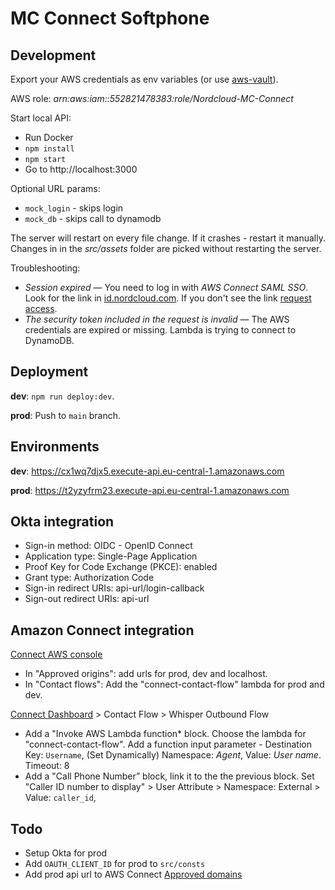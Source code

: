# MC Connect Softphone

## Development

Export your AWS credentials as env variables (or use [aws-vault](https://github.com/99designs/aws-vault)).

AWS role: *arn:aws:iam::552821478383:role/Nordcloud-MC-Connect*

Start local API:
- Run Docker
- `npm install`
- `npm start` 
- Go to http://localhost:3000

Optional URL params:
- `mock_login` - skips login
- `mock_db` - skips call to dynamodb

The server will restart on every file change. If it crashes - restart it manually. Changes in in the *src/assets* folder are picked without restarting the server.

Troubleshooting:
- *Session expired* — You need to log in with *AWS Connect SAML SSO*. Look for the link in [id.nordcloud.com](https://id.nordcloud.com). If you don't see the link [request access](https://nordcloud.atlassian.net/servicedesk/customer/portal/223/group/327/create/2570).
- *The security token included in the request is invalid* — The AWS credentials are expired or missing. Lambda is trying to connect to DynamoDB.

## Deployment

**dev**: `npm run deploy:dev`.

**prod**: Push to `main` branch.

## Environments

**dev**: https://cx1wq7djx5.execute-api.eu-central-1.amazonaws.com

**prod**: https://t2yzyfrm23.execute-api.eu-central-1.amazonaws.com

## Okta integration
* Sign-in method: OIDC - OpenID Connect
* Application type: Single-Page Application
* Proof Key for Code Exchange (PKCE): enabled
* Grant type: Authorization Code
* Sign-in redirect URIs: api-url/login-callback
* Sign-out redirect URIs: api-url

## Amazon Connect integration
[Connect AWS console](https://eu-central-1.console.aws.amazon.com/connect/v2/app/settings/flows?region=eu-central-1) 
* In "Approved origins": add urls for prod, dev and localhost.
* In "Contact flows": Add the "connect-contact-flow" lambda for prod and dev.

[Connect Dashboard](https://nordcloud-connect.my.connect.aws/home) > Contact Flow > Whisper Outbound Flow
* Add a "Invoke AWS Lambda function* block. Choose the lambda for "connect-contact-flow". Add a function input parameter - Destination Key: `Username`, (Set Dynamically) Namespace: *Agent*, Value: *User name*. Timeout: 8
* Add a "Call Phone Number” block, link it to the the previous block. Set "Caller ID number to display" > User Attribute > Namespace: External > Value: `caller_id`,

## Todo
- Setup Okta for prod
- Add `OAUTH_CLIENT_ID` for prod to `src/consts`
- Add prod api url to AWS Connect [Approved domains](https://eu-central-1.console.aws.amazon.com/connect/v2/app/settings/approved-origins)
